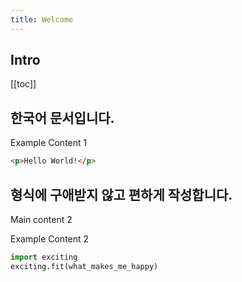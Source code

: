 ```yaml
---
title: Welcome
---
```



<Block>

## Intro

[[toc]]

</Block>


<!-- Main 1 -->

<Block>

## 한국어 문서입니다.

<Example>

Example Content 1

```html
<p>Hello World!</p>
```

</Example>

</Block>

<!-- Main 2 -->

<Block>

## 형식에 구애받지 않고 편하게 작성합니다.
Main content 2

<Example>

Example Content 2
```py
import exciting
exciting.fit(what_makes_me_happy)
```

</Example>

</Block>

